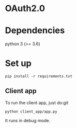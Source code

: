 # OAuth2.0

# Dependencies
python 3 (>= 3.6)

# Set up
```
pip install -r requirements.txt
```

## Client app

To run the client app, just do:git 
```
python client_app/app.py
```

It runs in debug mode.
